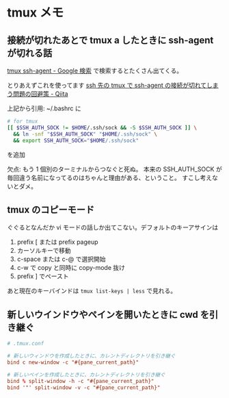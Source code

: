 # tmux メモ

## 接続が切れたあとで tmux a したときに ssh-agent が切れる話

[tmux ssh-agent - Google 検索](https://www.google.co.jp/search?hl=ja&q=tmux+ssh-agent&lr=lang_ja)
で検索するとたくさん出てくる。

とりあえずこれを使ってます
[ssh 先の tmux で ssh-agent の接続が切れてしまう問題の回避策 - Qiita](https://qiita.com/yamasaki-masahide/items/cbf57c07ff21b4100056)

上記から引用: ~/.bashrc に

```sh
# for tmux
[[ $SSH_AUTH_SOCK != $HOME/.ssh/sock && -S $SSH_AUTH_SOCK ]] \
  && ln -snf "$SSH_AUTH_SOCK" "$HOME/.ssh/sock" \
  && export SSH_AUTH_SOCK="$HOME/.ssh/sock"
```

を追加

欠点:
もう 1 個別のターミナルからつなぐと死ぬ。
本来の SSH_AUTH_SOCK が毎回違う名前になってるのはちゃんと理由がある、ということ。
すこし考えないとダメ。

## tmux のコピーモード

ぐぐるとなんだか vi モードの話しか出てこない。デフォルトのキーアサインは

1. prefix [ または prefix pageup
1. カーソルキーで移動
1. c-space または c-@ で選択開始
1. c-w で copy と同時に copy-mode 抜け
1. prefix ] でペースト

あと現在のキーバインドは
`tmux list-keys | less`
で見れる。

## 新しいウインドウやペインを開いたときに cwd を引き継ぐ

```conf
# .tmux.conf

# 新しいウィンドウを作成したときに、カレントディレクトリを引き継ぐ
bind c new-window -c "#{pane_current_path}"

# 新しいペインを作成したときに、カレントディレクトリを引き継ぐ
bind % split-window -h -c "#{pane_current_path}"
bind '"' split-window -v -c "#{pane_current_path}"
```
